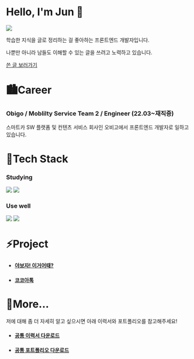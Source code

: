 # Hello, I'm Jun :pig:

[<img src="https://img.shields.io/badge/LinkedIn-0074C2?style=flat-square&logo=LinkedIn&logoColor=white"/>](https://www.linkedin.com/in/%EC%98%81%EC%A4%80-%EC%A0%95-2416ab22a/)

학습한 지식을 글로 정리하는 걸 좋아하는 프론트엔드 개발자입니다.

나뿐만 아니라 남들도 이해할 수 있는 글을 쓰려고 노력하고 있습니다.

[쓴 글 보러가기](https://github.com/dudwns0921/TIL/blob/master/Javascript/Javascript_debounce&throttle.md)

# 🏙Career

### Obigo / Moblilty Service Team 2 / Engineer (22.03~재직중)

스마트카 SW 플랫폼 및 컨텐츠 서비스 회사인 오비고에서 프론트엔드 개발자로 일하고 있습니다.

# :scroll:Tech Stack

### Studying

<img src="https://img.shields.io/badge/Typescipt-0074C2?style=flat-square&logo=Typescript&logoColor=white"/> <img src="https://img.shields.io/badge/React-46CAF2?style=flat-square&logo=React&logoColor=white"/>	

### Use well

<img src="https://img.shields.io/badge/Vue-4FC08D?style=flat-square&logo=vue.js&logoColor=white"/> <img src="https://img.shields.io/badge/Javascript-yellow?style=flat-square&logo=Javascript&logoColor=white"/>

# :zap:Project

- #### [야보자! 이거어때?](https://github.com/Seongtaek-H/yabojaFront)

- #### [코코아톡](https://github.com/dudwns0921/nomad-coders_kokoa-clone)

# 🚀More...

저에 대해 좀 더 자세히 알고 싶으시면 아래 이력서와 포트폴리오를 참고해주세요!

- #### [공통 이력서 다운로드](https://drive.google.com/file/d/1hUEqHQgrrDG-se5cs5QdGnX8jft_nGWd/view?usp=sharing)

- #### [공통 포트폴리오 다운로드](https://drive.google.com/file/d/1m2ARcF43SsfCRS64U8R8378a6E_vXnXk/view?usp=sharing)
